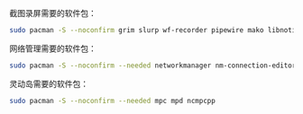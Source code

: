 截图录屏需要的软件包：

```bash
sudo pacman -S --noconfirm grim slurp wf-recorder pipewire mako libnotify --needed
```

网络管理需要的软件包：

```bash
sudo pacman -S --noconfirm --needed networkmanager nm-connection-editor
```

灵动岛需要的软件包：

```bash
sudo pacman -S --noconfirm --needed mpc mpd ncmpcpp
```